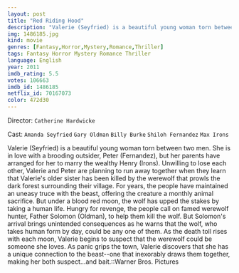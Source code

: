 ```yaml
---
layout: post
title: "Red Riding Hood"
description: "Valerie (Seyfried) is a beautiful young woman torn between two men. She is in love with a brooding outsider, Peter (Fernandez), but her parents have arranged for her to marry the wealthy Henry (Irons). Unwilling to lose each other, Valerie and Peter are planning to run away together when they learn that Valerie's older sister has been killed by the werewolf that prowls the dark forest surrounding their village. For years, the people have maintained an uneasy truce with the beast, offering the creature a monthly an.."
img: 1486185.jpg
kind: movie
genres: [Fantasy,Horror,Mystery,Romance,Thriller]
tags: Fantasy Horror Mystery Romance Thriller 
language: English
year: 2011
imdb_rating: 5.5
votes: 106663
imdb_id: 1486185
netflix_id: 70167073
color: 472d30
---
```

Director: `Catherine Hardwicke`  

Cast: `Amanda Seyfried` `Gary Oldman` `Billy Burke` `Shiloh Fernandez` `Max Irons` 

Valerie (Seyfried) is a beautiful young woman torn between two men. She is in love with a brooding outsider, Peter (Fernandez), but her parents have arranged for her to marry the wealthy Henry (Irons). Unwilling to lose each other, Valerie and Peter are planning to run away together when they learn that Valerie's older sister has been killed by the werewolf that prowls the dark forest surrounding their village. For years, the people have maintained an uneasy truce with the beast, offering the creature a monthly animal sacrifice. But under a blood red moon, the wolf has upped the stakes by taking a human life. Hungry for revenge, the people call on famed werewolf hunter, Father Solomon (Oldman), to help them kill the wolf. But Solomon's arrival brings unintended consequences as he warns that the wolf, who takes human form by day, could be any one of them. As the death toll rises with each moon, Valerie begins to suspect that the werewolf could be someone she loves. As panic grips the town, Valerie discovers that she has a unique connection to the beast--one that inexorably draws them together, making her both suspect...and bait.::Warner Bros. Pictures